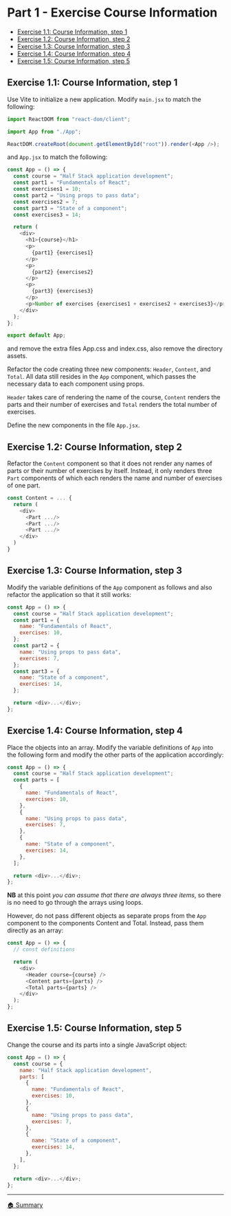 # Part 1 - Exercise Course Information

- [Exercise 1.1: Course Information, step 1](#step-1)
- [Exercise 1.2: Course Information, step 2](#step-2)
- [Exercise 1.3: Course Information, step 3](#step-3)
- [Exercise 1.4: Course Information, step 4](#step-4)
- [Exercise 1.5: Course Information, step 5](#step-5)

## <a id="step-1"></a> Exercise 1.1: Course Information, step 1

Use Vite to initialize a new application. Modify `main.jsx` to match the following:

```js
import ReactDOM from "react-dom/client";

import App from "./App";

ReactDOM.createRoot(document.getElementById("root")).render(<App />);
```

and `App.jsx` to match the following:

```js
const App = () => {
  const course = "Half Stack application development";
  const part1 = "Fundamentals of React";
  const exercises1 = 10;
  const part2 = "Using props to pass data";
  const exercises2 = 7;
  const part3 = "State of a component";
  const exercises3 = 14;

  return (
    <div>
      <h1>{course}</h1>
      <p>
        {part1} {exercises1}
      </p>
      <p>
        {part2} {exercises2}
      </p>
      <p>
        {part3} {exercises3}
      </p>
      <p>Number of exercises {exercises1 + exercises2 + exercises3}</p>
    </div>
  );
};

export default App;
```

and remove the extra files App.css and index.css, also remove the directory assets.

Refactor the code creating three new components: `Header`, `Content`, and `Total`. All data still resides in the `App` component, which passes the necessary data to each component using props.

`Header` takes care of rendering the name of the course, `Content` renders the parts and their number of exercises and `Total` renders the total number of exercises.

Define the new components in the file `App.jsx`.

## <a id="step-2"></a> Exercise 1.2: Course Information, step 2

Refactor the `Content` component so that it does not render any names of parts or their number of exercises by itself. Instead, it only renders three `Part` components of which each renders the name and number of exercises of one part.

```js
const Content = ... {
  return (
    <div>
      <Part .../>
      <Part .../>
      <Part .../>
    </div>
  )
}
```

## <a id="step-3"></a> Exercise 1.3: Course Information, step 3

Modify the variable definitions of the `App` component as follows and also refactor the application so that it still works:

```js
const App = () => {
  const course = "Half Stack application development";
  const part1 = {
    name: "Fundamentals of React",
    exercises: 10,
  };
  const part2 = {
    name: "Using props to pass data",
    exercises: 7,
  };
  const part3 = {
    name: "State of a component",
    exercises: 14,
  };

  return <div>...</div>;
};
```

## <a id="step-4"></a> Exercise 1.4: Course Information, step 4

Place the objects into an array. Modify the variable definitions of `App` into the following form and modify the other parts of the application accordingly:

```js
const App = () => {
  const course = "Half Stack application development";
  const parts = [
    {
      name: "Fundamentals of React",
      exercises: 10,
    },
    {
      name: "Using props to pass data",
      exercises: 7,
    },
    {
      name: "State of a component",
      exercises: 14,
    },
  ];

  return <div>...</div>;
};
```

**NB** at this point _you can assume that there are always three items_, so there is no need to go through the arrays using loops.

However, do not pass different objects as separate props from the `App` component to the components Content and Total. Instead, pass them directly as an array:

```js
const App = () => {
  // const definitions

  return (
    <div>
      <Header course={course} />
      <Content parts={parts} />
      <Total parts={parts} />
    </div>
  );
};
```

## <a id="step-5"></a> Exercise 1.5: Course Information, step 5

Change the course and its parts into a single JavaScript object:

```js
const App = () => {
  const course = {
    name: "Half Stack application development",
    parts: [
      {
        name: "Fundamentals of React",
        exercises: 10,
      },
      {
        name: "Using props to pass data",
        exercises: 7,
      },
      {
        name: "State of a component",
        exercises: 14,
      },
    ],
  };

  return <div>...</div>;
};
```

---

[🏠 Summary](../../README.md)
